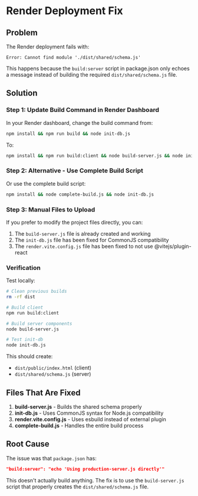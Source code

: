 # Render Deployment Fix

## Problem
The Render deployment fails with:
```
Error: Cannot find module './dist/shared/schema.js'
```

This happens because the `build:server` script in package.json only echoes a message instead of building the required `dist/shared/schema.js` file.

## Solution

### Step 1: Update Build Command in Render Dashboard

In your Render dashboard, change the build command from:
```bash
npm install && npm run build && node init-db.js
```

To:
```bash
npm install && npm run build:client && node build-server.js && node init-db.js
```

### Step 2: Alternative - Use Complete Build Script

Or use the complete build script:
```bash
npm install && node complete-build.js && node init-db.js
```

### Step 3: Manual Files to Upload

If you prefer to modify the project files directly, you can:

1. The `build-server.js` file is already created and working
2. The `init-db.js` file has been fixed for CommonJS compatibility
3. The `render.vite.config.js` file has been fixed to not use @vitejs/plugin-react

### Verification

Test locally:
```bash
# Clean previous builds
rm -rf dist

# Build client
npm run build:client

# Build server components
node build-server.js

# Test init-db
node init-db.js
```

This should create:
- `dist/public/index.html` (client)
- `dist/shared/schema.js` (server)

## Files That Are Fixed

1. **build-server.js** - Builds the shared schema properly
2. **init-db.js** - Uses CommonJS syntax for Node.js compatibility
3. **render.vite.config.js** - Uses esbuild instead of external plugin
4. **complete-build.js** - Handles the entire build process

## Root Cause

The issue was that `package.json` has:
```json
"build:server": "echo 'Using production-server.js directly'"
```

This doesn't actually build anything. The fix is to use the `build-server.js` script that properly creates the `dist/shared/schema.js` file.
